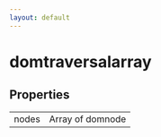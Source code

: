 ```yaml
---
layout: default
---
```


# domtraversalarray #

## Properties ##

<table>

<tr>
<td>nodes</td>
<td>Array of domnode</td>
</tr>

</table>
